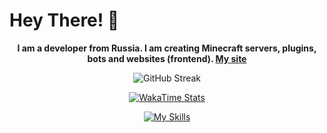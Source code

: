 # Hey There! 👋
<p align="center">
   <b>I am a developer from Russia. I am creating Minecraft servers, plugins, bots and websites (frontend). <a href="https://oarer.space">My site</a></b>
</p>
<p align="center">
   <a>
   <img src="https://streak-stats.demolab.com?user=oarer&theme=nordfox&border_radius=8&date_format=j%2Fn%5B%2FY%5D&card_width=500&card_height=200" alt="GitHub Streak" />
   </a>
</p>
<p align="center">
   <a href="https://wakatime.com/@oarer">
   <img 
      src="https://wakatime.com/badge/user/f3854d81-a8a0-45b2-8208-3b4aa43562db.svg"
      alt="WakaTime Stats"
      /img>
   </a>
</p>
<p align="center">
   <a href="https://skillicons.dev">
      <img src="https://skillicons.dev/icons?i=arch,linux,windows,nodejs,bun,npm,blender,cloudflare,cs,css,discord,docker,elysia,git,github,html,idea,typescript,javascript,discordjs,kotlin,maven,nextjs,react,obsidian,php,mysql,postgresql,powershell,prisma,python,rust,stackoverflow,tailwindcss,unity,vercel,visualstudio,vite,vscode,markdown&theme=dark&perline=8" alt="My Skills" />
   </a>
</p>
